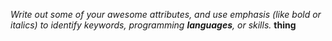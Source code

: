*Write out some of your awesome attributes, and use emphasis (like bold or italics) to identify keywords, programming __languages__, or skills.* 
**thing**
